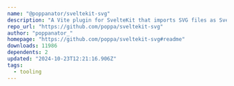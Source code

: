 ```yaml
---
name: "@poppanator/sveltekit-svg"
description: "A Vite plugin for SvelteKit that imports SVG files as Svelte components."
repo_url: "https://github.com/poppa/sveltekit-svg"
author: "poppanator_"
homepage: "https://github.com/poppa/sveltekit-svg#readme"
downloads: 11986
dependents: 2
updated: "2024-10-23T12:21:16.906Z"
tags: 
  - tooling
---
```

